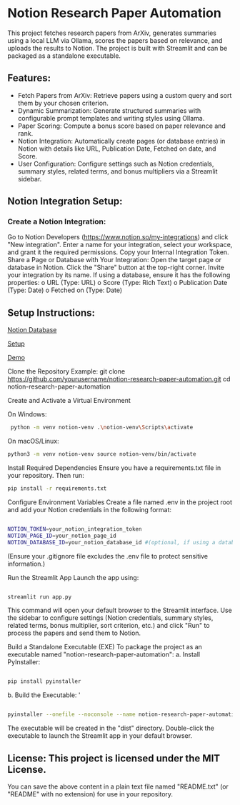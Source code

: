 # Notion Research Paper Automation

This project fetches research papers from ArXiv, generates summaries using a local LLM via Ollama, scores the papers based on relevance, and uploads the results to Notion. The project is built with Streamlit and can be packaged as a standalone executable.

## Features: 
- Fetch Papers from ArXiv: Retrieve papers using a custom query and sort them by your chosen criterion. 
- Dynamic Summarization: Generate structured summaries with configurable prompt templates and writing styles using Ollama. 
- Paper Scoring: Compute a bonus score based on paper relevance and rank. 
- Notion Integration: Automatically create pages (or database entries) in Notion with details like URL, Publication Date, Fetched on date, and Score. 
- User Configuration: Configure settings such as Notion credentials, summary styles, related terms, and bonus multipliers via a Streamlit sidebar.

## Notion Integration Setup:

### Create a Notion Integration:
Go to Notion Developers (https://www.notion.so/my-integrations) and click "New integration".
Enter a name for your integration, select your workspace, and grant it the required permissions.
Copy your Internal Integration Token.
Share a Page or Database with Your Integration:
Open the target page or database in Notion.
Click the "Share" button at the top-right corner.
Invite your integration by its name.
If using a database, ensure it has the following properties: o URL (Type: URL) o Score (Type: Rich Text) o Publication Date (Type: Date) o Fetched on (Type: Date)

## Setup Instructions:

[Notion Database](media/notion-table.png)

[Setup](./media/env-setup.webm)

[Demo](./media/demo.webm)


Clone the Repository Example: git clone https://github.com/yourusername/notion-research-paper-automation.git cd notion-research-paper-automation

Create and Activate a Virtual Environment 

On Windows:
```bash
 python -m venv notion-venv .\notion-venv\Scripts\activate 
 ```

On macOS/Linux: 
```bash
python3 -m venv notion-venv source notion-venv/bin/activate
```

Install Required Dependencies Ensure you have a requirements.txt file in your repository.
Then run: 
```bash
pip install -r requirements.txt
```

Configure Environment Variables Create a file named .env in the project root and add your Notion credentials in the following format: 
```bash

NOTION_TOKEN=your_notion_integration_token 
NOTION_PAGE_ID=your_notion_page_id 
NOTION_DATABASE_ID=your_notion_database_id #(optional, if using a database) 
```

(Ensure your .gitignore file excludes the .env file to protect sensitive information.)

Run the Streamlit App Launch the app using: 

```bash

streamlit run app.py 
```

This command will open your default browser to the Streamlit interface. Use the sidebar to configure settings (Notion credentials, summary styles, related terms, bonus multiplier, sort criterion, etc.) and click "Run" to process the papers and send them to Notion.

Build a Standalone Executable (EXE) To package the project as an executable named "notion-research-paper-automation": a. Install PyInstaller: 

```bash

pip install pyinstaller 

```

b. Build the Executable: '

```bash

pyinstaller --onefile --noconsole --name notion-research-paper-automation app.py 
```

The executable will be created in the "dist" directory. Double-click the executable to launch the Streamlit app in your default browser.

## License: This project is licensed under the MIT License.
You can save the above content in a plain text file named "README.txt" (or "README" with no extension) for use in your repository.
